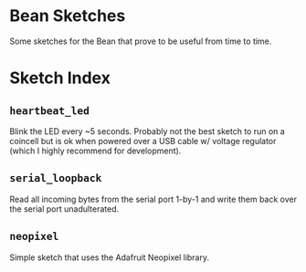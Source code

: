 # Bean Sketches

Some sketches for the Bean that prove to be useful from time to time.

# Sketch Index

## `heartbeat_led`

Blink the LED every ~5 seconds. Probably not the best sketch to run on a coincell but is ok when powered over a USB cable w/ voltage regulator (which I highly recommend for development).

## `serial_loopback`

Read all incoming bytes from the serial port 1-by-1 and write them back over the serial port unadulterated.


## `neopixel`

Simple sketch that uses the Adafruit Neopixel library.
